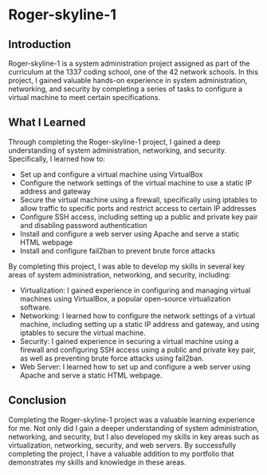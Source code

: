 # Roger-skyline-1

## Introduction

Roger-skyline-1 is a system administration project assigned as part of the curriculum at the 1337 coding school, one of the 42 network schools. In this project, I gained valuable hands-on experience in system administration, networking, and security by completing a series of tasks to configure a virtual machine to meet certain specifications.

## What I Learned

Through completing the Roger-skyline-1 project, I gained a deep understanding of system administration, networking, and security. Specifically, I learned how to:

- Set up and configure a virtual machine using VirtualBox
- Configure the network settings of the virtual machine to use a static IP address and gateway
- Secure the virtual machine using a firewall, specifically using iptables to allow traffic to specific ports and restrict access to certain IP addresses
- Configure SSH access, including setting up a public and private key pair and disabling password authentication
- Install and configure a web server using Apache and serve a static HTML webpage
- Install and configure fail2ban to prevent brute force attacks

By completing this project, I was able to develop my skills in several key areas of system administration, networking, and security, including:

- Virtualization: I gained experience in configuring and managing virtual machines using VirtualBox, a popular open-source virtualization software.
- Networking: I learned how to configure the network settings of a virtual machine, including setting up a static IP address and gateway, and using iptables to secure the virtual machine.
- Security: I gained experience in securing a virtual machine using a firewall and configuring SSH access using a public and private key pair, as well as preventing brute force attacks using fail2ban.
- Web Server: I learned how to set up and configure a web server using Apache and serve a static HTML webpage.

## Conclusion

Completing the Roger-skyline-1 project was a valuable learning experience for me. Not only did I gain a deeper understanding of system administration, networking, and security, but I also developed my skills in key areas such as virtualization, networking, security, and web servers. By successfully completing the project, I have a valuable addition to my portfolio that demonstrates my skills and knowledge in these areas.
